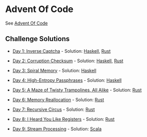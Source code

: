 Advent Of Code
==============

See [Advent Of Code](http://adventofcode.com)

Challenge Solutions
-------------------

- [Day 1: Inverse Captcha](http://adventofcode.com/2017/day/1) - Solution: [Haskell](https://github.com/astronomerdamo/AdventOfCode/tree/master/haskell/inverse_captcha), [Rust](https://github.com/astronomerdamo/AdventOfCode/blob/master/rust_revamp/rust/src/solutions/day1.rs)

- [Day 2: Corruption Checksum](http://adventofcode.com/2017/day/2) - Solution: [Haskell](https://github.com/astronomerdamo/AdventOfCode/tree/master/haskell/corruption_checksum), [Rust](https://github.com/astronomerdamo/AdventOfCode/blob/master/rust_revamp/rust/src/solutions/day2.rs)

- [Day 3: Spiral Memory](http://adventofcode.com/2017/day/3) - Solution: [Haskell](https://github.com/astronomerdamo/AdventOfCode/tree/master/haskell/spiral_memory)

- [Day 4: High-Entropy Passphrases](http://adventofcode.com/2017/day/4) - Solution: [Haskell](https://github.com/astronomerdamo/AdventOfCode/tree/master/haskell/high_entropy_passphrases)

- [Day 5: A Maze of Twisty Trampolines, All Alike](http://adventofcode.com/2017/day/5) - Solution: [Rust](https://github.com/astronomerdamo/AdventOfCode/tree/master/rust/twisty_trampolines)

- [Day 6: Memory Reallocation](http://adventofcode.com/2017/day/6) - Solution: [Rust](https://github.com/astronomerdamo/AdventOfCode/tree/master/rust/memory_reallocation)

- [Day 7: Recursive Circus](http://adventofcode.com/2017/day/7) - Solution: [Rust](https://github.com/astronomerdamo/AdventOfCode/tree/master/rust/recursive_circus)

- [Day 8: I Heard You Like Registers](http://adventofcode.com/2017/day/8) - Solution: [Rust](https://github.com/astronomerdamo/AdventOfCode/blob/master/rust_revamp/rust/src/solutions/day8.rs)

- [Day 9: Stream Processing](http://adventofcode.com/2017/day/9) - Solution: [Scala](https://github.com/astronomerdamo/AdventOfCode/tree/master/scala/stream_processing)
